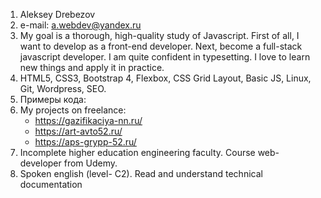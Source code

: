 1. Aleksey Drebezov
2. e-mail: <a.webdev@yandex.ru>
3. My goal is a thorough, high-quality study of Javascript. First of all, I want to develop as a front-end developer. Next, become a full-stack javascript developer. I am quite confident in typesetting. I love to learn new things and apply it in practice.
4. HTML5, CSS3, Bootstrap 4, Flexbox, CSS Grid Layout, Basic JS, Linux, Git, Wordpress, SEO.
5. Примеры кода: 
6. My projects on freelance:
    *    <https://gazifikaciya-nn.ru/>
    *    <https://art-avto52.ru/>
    *    <https://aps-grypp-52.ru/>
7. Incomplete higher education engineering faculty. Course web-developer from Udemy. 
8. Spoken english (level- C2). Read and understand technical documentation
 
